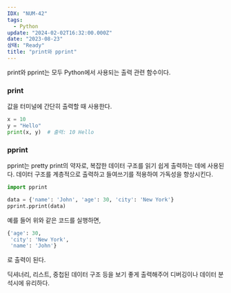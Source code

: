 ```yaml
---
IDX: "NUM-42"
tags:
  - Python
update: "2024-02-02T16:32:00.000Z"
date: "2023-08-23"
상태: "Ready"
title: "print와 pprint"
---
```

print와 pprint는 모두 Python에서 사용되는 출력 관련 함수이다. 

### print

값을 터미널에 간단히 출력할 때 사용한다. 

```python
x = 10
y = "Hello"
print(x, y)  # 출력: 10 Hello
```

### pprint

pprint는 pretty print의 약자로, 복잡한 데이터 구조를 읽기 쉽게 출력하는 데에 사용된다. 데이터 구조를 계층적으로 출력하고 들여쓰기를 적용하여 가독성을 향상시킨다. 

```python
import pprint

data = {'name': 'John', 'age': 30, 'city': 'New York'}
pprint.pprint(data)
```

예를 들어 위와 같은 코드를 실행하면,

```python
{'age': 30,
 'city': 'New York',
 'name': 'John'}
```

로 출력이 된다. 

딕셔너리, 리스트, 중첩된 데이터 구조 등을 보기 좋게 출력해주어 디버깅이나 데이터 분석시에 유리하다. 


